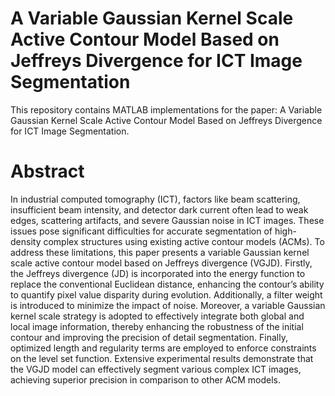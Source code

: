 # A Variable Gaussian Kernel Scale Active Contour Model Based on Jeffreys Divergence for ICT Image Segmentation
This repository contains MATLAB implementations for the paper: A Variable Gaussian Kernel Scale Active Contour Model Based on Jeffreys Divergence for ICT Image Segmentation.
# Abstract
In industrial computed tomography (ICT), factors like beam scattering, insufficient beam intensity, and detector dark current often lead to weak edges, scattering artifacts, and severe Gaussian noise in ICT images. These issues pose significant difficulties for accurate segmentation of high-density complex structures using existing active contour models (ACMs). To address these limitations, this paper presents a variable Gaussian kernel scale active contour model based on Jeffreys divergence (VGJD). Firstly, the Jeffreys divergence (JD) is incorporated into the energy function to replace the conventional Euclidean distance, enhancing the contour’s ability to quantify pixel value disparity during evolution. Additionally, a filter weight is introduced to minimize the impact of noise. Moreover, a variable Gaussian kernel scale strategy is adopted to effectively integrate both global and local image information, thereby enhancing the robustness of the initial contour and improving the precision of detail segmentation. Finally, optimized length and regularity terms are employed to enforce constraints on the level set function. Extensive experimental results demonstrate that the VGJD model can effectively segment various complex ICT images, achieving superior precision in comparison to other ACM models.

